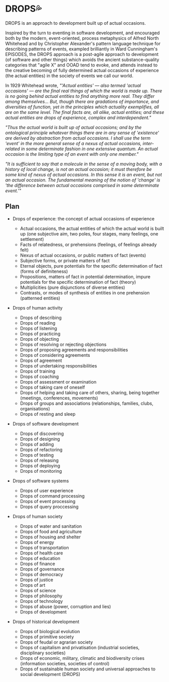 # DROPS💦
DROPS is an approach to development built up of actual occasions.

Inspired by the turn to eventing in software development, and encouraged both by the modern, event-oriented, process metaphysics of Alfred North Whitehead and by Christopher Alexander's pattern language technique for describing patterns of events, exampled brilliantly in Ward Cunningham's EPISODES, the DROPS approach is a post-agile approach to development (of software and other things) which avoids the ancient substance-quality categories that "agile X" and OOAD tend to evoke, and attends instead to the creative becoming of fully determined actual occasions of experience (the actual entities) in the society of events we call our world.

In 1929 Whitehead wrote, *"'Actual entities' — also termed 'actual occasions' — are the final real things of which the world is made up. There is no going behind actual entities to find anything more real. They differ among themselves... But, though there are gradations of importance, and diversities of function, yet in the principles which actuality exemplifies, all are on the same level. The final facts are, all alike, actual entities; and these actual entities are drops of experience, complex and interdependent."*

*"Thus the actual world is built up of actual occasions; and by the ontological principle whatever things there are in any sense of 'existence' are derived by abstraction from actual occasions. I shall use the term 'event' in the more general sense of a nexus of actual occasions, inter-related in some determinate fashion in one extensive quantum. An actual occasion is the 
limiting type of an event with only one member."*

*"It is sufficient to say that a molecule in the sense of a moving body, with a history of local change, is not an actual occasion; it must therefore be some kind of nexus of actual occasions. In this sense it is an event, but not an actual occasion. The fundamental meaning of the notion of 'change' is 'the difference between actual occasions comprised in some determinate event.'"*

## Plan

- Drops of experience: the concept of actual occasions of experience
  - Actual occasions, the actual entities of which the actual world is built up (one subjective aim, two poles, four stages, many feelings, one settlement)
  - Facts of relatedness, or prehensions (feelings, of feelings already felt)
  - Nexus of actual occasions, or public matters of fact (events)
  - Subjective forms, or private matters of fact
  - Eternal objects, pure potentials for the specific determination of fact (forms of definiteness)
  - Propositions, matters of fact in potential determination, impure potentials for the specific determination of fact (theory)
  - Multiplicities (pure disjunctions of diverse entities)
  - Contrasts, or modes of synthesis of entities in one prehension (patterned entities)

- Drops of human activity
  - Drops of describing
  - Drops of reading
  - Drops of listening
  - Drops of practicing
  - Drops of objecting
  - Drops of resolving or rejecting objections
  - Drops of proposing agreements and responsibilities
  - Drops of considering agreements
  - Drops of agreement
  - Drops of undertaking responsibilities
  - Drops of training
  - Drops of coaching
  - Drops of assessment or examination
  - Drops of taking care of oneself
  - Drops of helping and taking care of others, sharing, being together (meetings, conferences, movements)
  - Drops of groups and associations (relationships, families, clubs, organisations)
  - Drops of resting and sleep
  
- Drops of software development
  - Drops of discovering
  - Drops of designing
  - Drops of adding
  - Drops of refactoring
  - Drops of testing
  - Drops of releasing
  - Drops of deploying
  - Drops of monitoring

- Drops of software systems
  - Drops of user experience
  - Drops of command processing
  - Drops of event processing
  - Drops of query proccessing

- Drops of human society
  - Drops of water and sanitation
  - Drops of food and agriculture
  - Drops of housing and shelter
  - Drops of energy
  - Drops of transportation
  - Drops of health care
  - Drops of education
  - Drops of finance
  - Drops of governance
  - Drops of democracy
  - Drops of justice
  - Drops of art
  - Drops of science
  - Drops of philosophy
  - Drops of technology
  - Drops of abuse (power, corruption and lies)
  - Drops of development
  
- Drops of historical development  
  - Drops of biological evolution
  - Drops of primitive society
  - Drops of feudal or agrarian society
  - Drops of capitalism and privatisation (industrial societies, disciplinary societies)
  - Drops of economic, military, climatic and biodiversity crises (information societies, societies of control)
  - Drops of sustainable human society and universal approaches to social development (DROPS)
